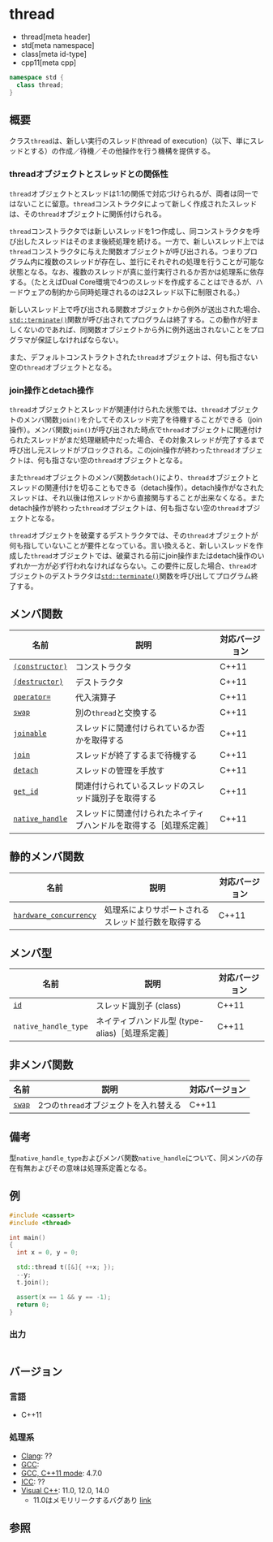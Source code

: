 # thread
* thread[meta header]
* std[meta namespace]
* class[meta id-type]
* cpp11[meta cpp]

```cpp
namespace std {
  class thread;
}
```

## 概要
クラス`thread`は、新しい実行のスレッド(thread of execution)（以下、単にスレッドとする）の作成／待機／その他操作を行う機構を提供する。

### threadオブジェクトとスレッドとの関係性
`thread`オブジェクトとスレッドは1:1の関係で対応づけられるが、両者は同一ではないことに留意。`thread`コンストラクタによって新しく作成されたスレッドは、その`thread`オブジェクトに関係付けられる。

`thread`コンストラクタでは新しいスレッドを1つ作成し、同コンストラクタを呼び出したスレッドはそのまま後続処理を続ける。一方で、新しいスレッド上では`thread`コンストラクタに与えた関数オブジェクトが呼び出される。つまりプログラム内に複数のスレッドが存在し、並行にそれぞれの処理を行うことが可能な状態となる。なお、複数のスレッドが真に並行実行されるか否かは処理系に依存する。（たとえばDual Core環境で4つのスレッドを作成することはできるが、ハードウェアの制約から同時処理されるのは2スレッド以下に制限される。）

新しいスレッド上で呼び出される関数オブジェクトから例外が送出された場合、[`std::terminate()`](/reference/exception/terminate.md)関数が呼び出されてプログラムは終了する。この動作が好ましくないのであれば、同関数オブジェクトから外に例外送出されないことをプログラマが保証しなければならない。

また、デフォルトコンストラクトされた`thread`オブジェクトは、何も指さない空の`thread`オブジェクトとなる。

### join操作とdetach操作

`thread`オブジェクトとスレッドが関連付けられた状態では、`thread`オブジェクトのメンバ関数`join()`を介してそのスレッド完了を待機することができる（join操作）。メンバ関数`join()`が呼び出された時点で`thread`オブジェクトに関連付けられたスレッドがまだ処理継続中だった場合、その対象スレッドが完了するまで呼び出し元スレッドがブロックされる。このjoin操作が終わった`thread`オブジェクトは、何も指さない空の`thread`オブジェクトとなる。

また`thread`オブジェクトのメンバ関数`detach()`により、`thread`オブジェクトとスレッドの関連付けを切ることもできる（detach操作）。detach操作がなされたスレッドは、それ以後は他スレッドから直接関与することが出来なくなる。またdetach操作が終わった`thread`オブジェクトは、何も指さない空の`thread`オブジェクトとなる。

`thread`オブジェクトを破棄するデストラクタでは、その`thread`オブジェクトが何も指していないことが要件となっている。言い換えると、新しいスレッドを作成した`thread`オブジェクトでは、破棄される前にjoin操作またはdetach操作のいずれか一方が必ず行われなければならない。この要件に反した場合、`thread`オブジェクトのデストラクタは[`std::terminate()`](/reference/exception/terminate.md)関数を呼び出してプログラム終了する。

## メンバ関数

| 名前 | 説明 | 対応バージョン |
|----------------------------------------------|--------------------------------------------------------------------|-------|
| [`(constructor)`](thread/op_constructor.md)        | コンストラクタ | C++11 |
| [`(destructor)`](thread/op_destructor.md)        | デストラクタ | C++11 |
| [`operator=`](thread/op_assign.md)         | 代入演算子 | C++11 |
| [`swap`](thread/swap.md)                   | 別の`thread`と交換する | C++11 |
| [`joinable`](thread/joinable.md)           | スレッドに関連付けられているか否かを取得する | C++11 |
| [`join`](thread/join.md)                   | スレッドが終了するまで待機する | C++11 |
| [`detach`](thread/detach.md)               | スレッドの管理を手放す | C++11 |
| [`get_id`](thread/get_id.md)               | 関連付けられているスレッドのスレッド識別子を取得する | C++11 |
| [`native_handle`](thread/native_handle.md) | スレッドに関連付けられたネイティブハンドルを取得する［処理系定義］ | C++11 |


## 静的メンバ関数

| 名前 | 説明 | 対応バージョン |
|------------------------------------------------------------|----------------------------------------------------|-------|
| [`hardware_concurrency`](thread/hardware_concurrency.md) | 処理系によりサポートされるスレッド並行数を取得する | C++11 |


## メンバ型

| 名前 | 説明 | 対応バージョン |
|------------------------|----------------------------------------------|-------|
| [`id`](thread/id.md) | スレッド識別子 (class) | C++11 |
| `native_handle_type`   | ネイティブハンドル型 (type-alias)［処理系定義］ | C++11 |


## 非メンバ関数

| 名前 | 説明 | 対応バージョン |
|---------------------------------|---------------------------------------|-------|
| [`swap`](thread/swap_free.md) | 2つの`thread`オブジェクトを入れ替える | C++11 |


## 備考
型`native_handle_type`およびメンバ関数`native_handle`について、同メンバの存在有無およびその意味は処理系定義となる。


## 例
```cpp
#include <cassert>
#include <thread>

int main()
{
  int x = 0, y = 0;

  std::thread t([&]{ ++x; });
  --y;
  t.join();

  assert(x == 1 && y == -1);
  return 0;
}
```

### 出力
```
```

## バージョン
### 言語
- C++11


### 処理系
- [Clang](/implementation.md#clang): ??
- [GCC](/implementation.md#gcc): 
- [GCC, C++11 mode](/implementation.md#gcc): 4.7.0
- [ICC](/implementation.md#icc): ??
- [Visual C++](/implementation.md#visual_cpp): 11.0, 12.0, 14.0
	- 11.0はメモリリークするバグあり [link](http://stackoverflow.com/questions/14238670/is-this-a-big-bug-of-microsofts-implementation-of-stdthread)

## 参照



